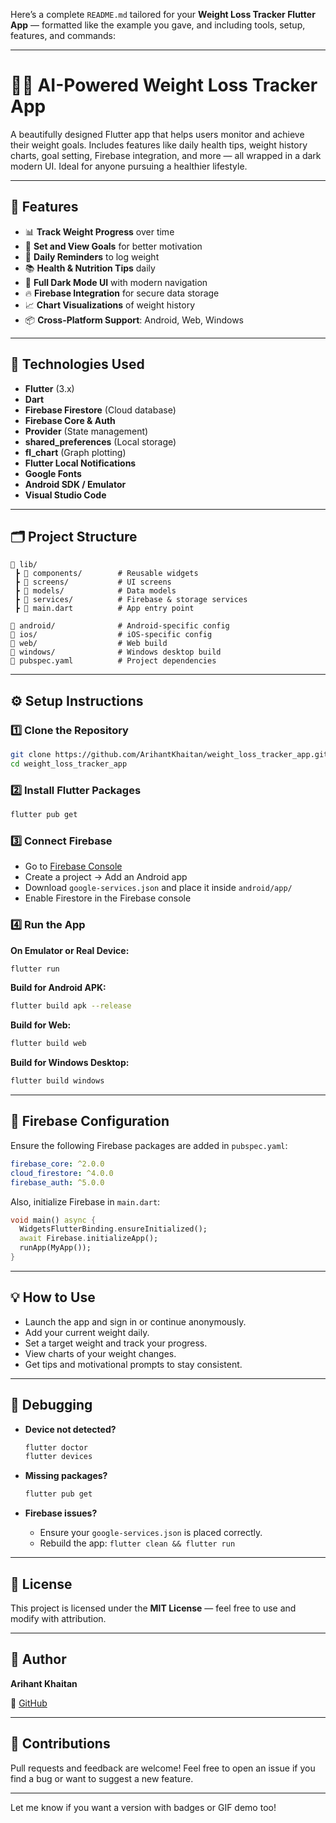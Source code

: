 Here’s a complete `README.md` tailored for your **Weight Loss Tracker Flutter App** — formatted like the example you gave, and including tools, setup, features, and commands:

---

# 🏋️‍♂️ AI-Powered Weight Loss Tracker App

A beautifully designed Flutter app that helps users monitor and achieve their weight goals. Includes features like daily health tips, weight history charts, goal setting, Firebase integration, and more — all wrapped in a dark modern UI. Ideal for anyone pursuing a healthier lifestyle.

---

## 🚀 Features

* 📊 **Track Weight Progress** over time
* 📅 **Set and View Goals** for better motivation
* 🔔 **Daily Reminders** to log weight
* 📚 **Health & Nutrition Tips** daily
* 🌙 **Full Dark Mode UI** with modern navigation
* 🔥 **Firebase Integration** for secure data storage
* 📈 **Chart Visualizations** of weight history
* 📦 **Cross-Platform Support**: Android, Web, Windows

---

## 🧰 Technologies Used

* **Flutter** (3.x)
* **Dart**
* **Firebase Firestore** (Cloud database)
* **Firebase Core & Auth**
* **Provider** (State management)
* **shared\_preferences** (Local storage)
* **fl\_chart** (Graph plotting)
* **Flutter Local Notifications**
* **Google Fonts**
* **Android SDK / Emulator**
* **Visual Studio Code**

---

## 🗂️ Project Structure

```
📁 lib/
 ┣ 📂 components/        # Reusable widgets
 ┣ 📂 screens/           # UI screens
 ┣ 📂 models/            # Data models
 ┣ 📂 services/          # Firebase & storage services
 ┣ 📜 main.dart          # App entry point

📁 android/              # Android-specific config
📁 ios/                  # iOS-specific config
📁 web/                  # Web build
📁 windows/              # Windows desktop build
📄 pubspec.yaml          # Project dependencies
```

---

## ⚙️ Setup Instructions

### 1️⃣ Clone the Repository

```bash
git clone https://github.com/ArihantKhaitan/weight_loss_tracker_app.git
cd weight_loss_tracker_app
```

### 2️⃣ Install Flutter Packages

```bash
flutter pub get
```

### 3️⃣ Connect Firebase

* Go to [Firebase Console](https://console.firebase.google.com/)
* Create a project → Add an Android app
* Download `google-services.json` and place it inside `android/app/`
* Enable Firestore in the Firebase console

### 4️⃣ Run the App

**On Emulator or Real Device:**

```bash
flutter run
```

**Build for Android APK:**

```bash
flutter build apk --release
```

**Build for Web:**

```bash
flutter build web
```

**Build for Windows Desktop:**

```bash
flutter build windows
```

---

## 🔐 Firebase Configuration

Ensure the following Firebase packages are added in `pubspec.yaml`:

```yaml
firebase_core: ^2.0.0
cloud_firestore: ^4.0.0
firebase_auth: ^5.0.0
```

Also, initialize Firebase in `main.dart`:

```dart
void main() async {
  WidgetsFlutterBinding.ensureInitialized();
  await Firebase.initializeApp();
  runApp(MyApp());
}
```

---

## 💡 How to Use

* Launch the app and sign in or continue anonymously.
* Add your current weight daily.
* Set a target weight and track your progress.
* View charts of your weight changes.
* Get tips and motivational prompts to stay consistent.

---

## 🧪 Debugging

* **Device not detected?**

  ```bash
  flutter doctor
  flutter devices
  ```
* **Missing packages?**

  ```bash
  flutter pub get
  ```
* **Firebase issues?**

  * Ensure your `google-services.json` is placed correctly.
  * Rebuild the app: `flutter clean && flutter run`

---

## 📜 License

This project is licensed under the **MIT License** — feel free to use and modify with attribution.

---

## 👤 Author

**Arihant Khaitan**

🔗 [GitHub](https://github.com/ArihantKhaitan)

---

## 🤝 Contributions

Pull requests and feedback are welcome!
Feel free to open an issue if you find a bug or want to suggest a new feature.

---

Let me know if you want a version with badges or GIF demo too!
